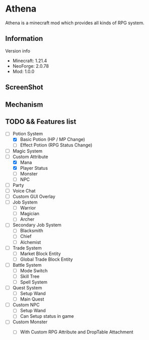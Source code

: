 
# Athena

Athena is a minecraft mod which provides all kinds of RPG system.

## Information

Version info
* Minecraft: 1.21.4
* NeoForge: 2.0.78
* Mod: 1.0.0

## ScreenShot

## Mechanism

### 

## TODO && Features list

- [ ] Potion System
  - [x] Basic Potion (HP / MP Change)
  - [ ] Effect Potion (RPG Status Change)
- [ ] Magic System
- [ ] Custom Attribute
  - [x] Mana
  - [x] Player Status
  - [ ] Monster
  - [ ] NPC
- [ ] Party
- [ ] Voice Chat
- [ ] Custom GUI Overlay
- [ ] Job System
  - [ ] Warrior
  - [ ] Magician
  - [ ] Archer
- [ ] Secondary Job System
  - [ ] Blacksmith
  - [ ] Chief
  - [ ] Alchemist
- [ ] Trade System
  - [ ] Market Block Entity
  - [ ] Global Trade Block Entity
- [ ] Battle System
  - [ ] Mode Switch
  - [ ] Skill Tree
  - [ ] Spell System
- [ ] Quest System
  - [ ] Setup Wand 
  - [ ] Main Quest
- [ ] Custom NPC
  - [ ] Setup Wand
  - [ ] Can Setup status in game
- [ ] Custom Monster
  - [ ] With Custom RPG Attribute and DropTable Attachment



